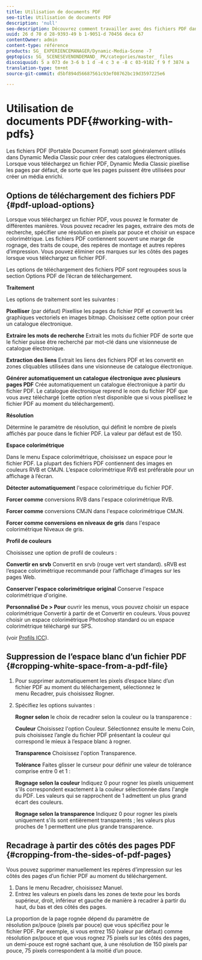 ```yaml
---
title: Utilisation de documents PDF
seo-title: Utilisation de documents PDF
description: 'null'
seo-description: Découvrez comment travailler avec des fichiers PDF dans Dynamic Media Classic.
uuid: 26 d 70 d 28-9393-49 b 1-9051-d 70456 deca 67
contentOwner: admin
content-type: référence
products: SG_ EXPERIENCEMANAGER/Dynamic-Media-Scene -7
geptopics: SG_ SCENESEVENONDEMAND_ PK/categories/master_ files
discoiquuid: 5 a 073 de 3-6 b 1 d -4 c 3 e -8 c 03-9182 f 9 f 3874 a
translation-type: tm+mt
source-git-commit: d5bf894d56687561c93ef08762bc19d3597225e6

---
```



# Utilisation de documents PDF{#working-with-pdfs}

Les fichiers PDF (Portable Document Format) sont généralement utilisés dans Dynamic Media Classic pour créer des catalogues électroniques. Lorsque vous téléchargez un fichier PDF, Dynamic Media Classic pixellise les pages par défaut, de sorte que les pages puissent être utilisées pour créer un média enrichi.

## Options de téléchargement des fichiers PDF {#pdf-upload-options}

Lorsque vous téléchargez un fichier PDF, vous pouvez le formater de différentes manières. Vous pouvez recadrer les pages, extraire des mots de recherche, spécifier une résolution en pixels par pouce et choisir un espace colorimétrique. Les fichiers PDF contiennent souvent une marge de rognage, des traits de coupe, des repères de montage et autres repères d’impression. Vous pouvez éliminer ces marques sur les côtés des pages lorsque vous téléchargez un fichier PDF.

Les options de téléchargement des fichiers PDF sont regroupées sous la section Options PDF de l’écran de téléchargement.

**Traitement**

Les options de traitement sont les suivantes :

**Pixelliser** (par défaut) Pixellise les pages du fichier PDF et convertit les graphiques vectoriels en images bitmap. Choisissez cette option pour créer un catalogue électronique. 

**Extraire les mots de recherche** Extrait les mots du fichier PDF de sorte que le fichier puisse être recherché par mot-clé dans une visionneuse de catalogue électronique.

**Extraction des liens** Extrait les liens des fichiers PDF et les convertit en zones cliquables utilisées dans une visionneuse de catalogue électronique.

**Générer automatiquement un catalogue électronique avec plusieurs pages PDF** Crée automatiquement un catalogue électronique à partir du fichier PDF. Le catalogue électronique reprend le nom du fichier PDF que vous avez téléchargé (cette option n’est disponible que si vous pixellisez le fichier PDF au moment du téléchargement).

**Résolution**

Détermine le paramètre de résolution, qui définit le nombre de pixels affichés par pouce dans le fichier PDF. La valeur par défaut est de 150.

**Espace colorimétrique**

Dans le menu Espace colorimétrique, choisissez un espace pour le fichier PDF. La plupart des fichiers PDF contiennent des images en couleurs RVB et CMJN. L’espace colorimétrique RVB est préférable pour un affichage à l’écran.

**Détecter automatiquement** l'espace colorimétrique du fichier PDF.

**Forcer comme** conversions RVB dans l'espace colorimétrique RVB.

**Forcer comme** conversions CMJN dans l'espace colorimétrique CMJN.

**Forcer comme conversions en niveaux de gris** dans l'espace colorimétrique Niveaux de gris.

**Profil de couleurs**

Choisissez une option de profil de couleurs :

**Convertir en srvb** Convertit en srvb (rouge vert vert standard). sRVB est l’espace colorimétrique recommandé pour l’affichage d’images sur les pages Web.

**Conserver l'espace colorimétrique original** Conserve l'espace colorimétrique d'origine.

**Personnalisé De &gt; Pour** ouvrir les menus, vous pouvez choisir un espace colorimétrique Convertir à partir de et Convertir en couleurs. Vous pouvez choisir un espace colorimétrique Photoshop standard ou un espace colorimétrique téléchargé sur SPS.

(voir [Profils ICC](icc-profiles.md#icc_profiles)).

## Suppression de l’espace blanc d’un fichier PDF {#cropping-white-space-from-a-pdf-file}

1. Pour supprimer automatiquement les pixels d’espace blanc d’un fichier PDF au moment du téléchargement, sélectionnez le menu Recadrer, puis choisissez Rogner.
1. Spécifiez les options suivantes :

   **Rogner selon** le choix de recadrer selon la couleur ou la transparence :

   **Couleur** Choisissez l'option Couleur. Sélectionnez ensuite le menu Coin, puis choisissez l’angle du fichier PDF présentant la couleur qui correspond le mieux à l’espace blanc à rogner.

   **Transparence** Choisissez l'option Transparence.

   **Tolérance** Faites glisser le curseur pour définir une valeur de tolérance comprise entre 0 et 1 :

   **Rognage selon la couleur** Indiquez 0 pour rogner les pixels uniquement s'ils correspondent exactement à la couleur sélectionnée dans l'angle du PDF. Les valeurs qui se rapprochent de 1 admettent un plus grand écart des couleurs.

   **Rognage selon la transparence** Indiquez 0 pour rogner les pixels uniquement s'ils sont entièrement transparents ; les valeurs plus proches de 1 permettent une plus grande transparence.

## Recadrage à partir des côtés des pages PDF {#cropping-from-the-sides-of-pdf-pages}

Vous pouvez supprimer manuellement les repères d’impression sur les côtés des pages d’un fichier PDF au moment du téléchargement.

1. Dans le menu Recadrer, choisissez Manuel.
1. Entrez les valeurs en pixels dans les zones de texte pour les bords supérieur, droit, inférieur et gauche de manière à recadrer à partir du haut, du bas et des côtés des pages.

La proportion de la page rognée dépend du paramètre de résolution px/pouce (pixels par pouce) que vous spécifiez pour le fichier PDF. Par exemple, si vous entrez 150 (valeur par défaut) comme résolution px/pouce et que vous rognez 75 pixels sur les côtés des pages, un demi-pouce est rogné sachant que, à une résolution de 150 pixels par pouce, 75 pixels correspondent à la moitié d’un pouce.
